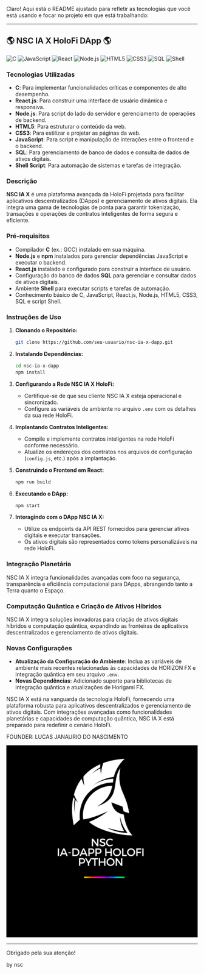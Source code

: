 Claro! Aqui está o README ajustado para refletir as tecnologias que você está usando e focar no projeto em que está trabalhando:

---

## 🌎 NSC IA X HoloFi DApp 🌎

![C](https://img.shields.io/badge/C-%2300599C.svg?style=for-the-badge&logo=c&logoColor=white)
![JavaScript](https://img.shields.io/badge/javascript-%23F7DF1E.svg?style=for-the-badge&logo=javascript&logoColor=black)
![React](https://img.shields.io/badge/react-%23282C34.svg?style=for-the-badge&logo=react&logoColor=61DAFB)
![Node.js](https://img.shields.io/badge/node.js-%23339933.svg?style=for-the-badge&logo=node.js&logoColor=white)
![HTML5](https://img.shields.io/badge/html5-%23E34F26.svg?style=for-the-badge&logo=html5&logoColor=white)
![CSS3](https://img.shields.io/badge/css3-%231572B6.svg?style=for-the-badge&logo=css3&logoColor=white)
![SQL](https://img.shields.io/badge/sql-%234F5B93.svg?style=for-the-badge&logo=sqlite&logoColor=white)
![Shell](https://img.shields.io/badge/shell_script-%23121011.svg?style=for-the-badge&logo=gnu-bash&logoColor=white)

### Tecnologias Utilizadas

- **C**: Para implementar funcionalidades críticas e componentes de alto desempenho.
- **React.js**: Para construir uma interface de usuário dinâmica e responsiva.
- **Node.js**: Para script do lado do servidor e gerenciamento de operações de backend.
- **HTML5**: Para estruturar o conteúdo da web.
- **CSS3**: Para estilizar e projetar as páginas da web.
- **JavaScript**: Para script e manipulação de interações entre o frontend e o backend.
- **SQL**: Para gerenciamento de banco de dados e consulta de dados de ativos digitais.
- **Shell Script**: Para automação de sistemas e tarefas de integração.

### Descrição

**NSC IA X** é uma plataforma avançada da HoloFi projetada para facilitar aplicativos descentralizados (DApps) e gerenciamento de ativos digitais. Ela integra uma gama de tecnologias de ponta para garantir tokenização, transações e operações de contratos inteligentes de forma segura e eficiente.

### Pré-requisitos

- Compilador **C** (ex.: GCC) instalado em sua máquina.
- **Node.js** e **npm** instalados para gerenciar dependências JavaScript e executar o backend.
- **React.js** instalado e configurado para construir a interface de usuário.
- Configuração do banco de dados **SQL** para gerenciar e consultar dados de ativos digitais.
- Ambiente **Shell** para executar scripts e tarefas de automação.
- Conhecimento básico de C, JavaScript, React.js, Node.js, HTML5, CSS3, SQL e script Shell.

### Instruções de Uso

1. **Clonando o Repositório:**
   ```sh
   git clone https://github.com/seu-usuario/nsc-ia-x-dapp.git
   ```

2. **Instalando Dependências:**
   ```sh
   cd nsc-ia-x-dapp
   npm install
   ```

3. **Configurando a Rede NSC IA X HoloFi:**
   - Certifique-se de que seu cliente NSC IA X esteja operacional e sincronizado.
   - Configure as variáveis de ambiente no arquivo `.env` com os detalhes da sua rede HoloFi.

4. **Implantando Contratos Inteligentes:**
   - Compile e implemente contratos inteligentes na rede HoloFi conforme necessário.
   - Atualize os endereços dos contratos nos arquivos de configuração (`config.js`, etc.) após a implantação.

5. **Construindo o Frontend em React:**
   ```sh
   npm run build
   ```

6. **Executando o DApp:**
   ```sh
   npm start
   ```

7. **Interagindo com o DApp NSC IA X:**
   - Utilize os endpoints da API REST fornecidos para gerenciar ativos digitais e executar transações.
   - Os ativos digitais são representados como tokens personalizáveis na rede HoloFi.

### Integração Planetária

NSC IA X integra funcionalidades avançadas com foco na segurança, transparência e eficiência computacional para DApps, abrangendo tanto a Terra quanto o Espaço.

### Computação Quântica e Criação de Ativos Híbridos

NSC IA X integra soluções inovadoras para criação de ativos digitais híbridos e computação quântica, expandindo as fronteiras de aplicativos descentralizados e gerenciamento de ativos digitais.

### Novas Configurações

- **Atualização da Configuração do Ambiente**: Inclua as variáveis de ambiente mais recentes relacionadas às capacidades de HORIZON FX e integração quântica em seu arquivo `.env`.
- **Novas Dependências**: Adicionado suporte para bibliotecas de integração quântica e atualizações de Horigami FX.

NSC IA X está na vanguarda da tecnologia HoloFi, fornecendo uma plataforma robusta para aplicativos descentralizados e gerenciamento de ativos digitais. Com integrações avançadas como funcionalidades planetárias e capacidades de computação quântica, NSC IA X está preparado para redefinir o cenário HoloFi.

<p>FOUNDER: LUCAS JANAURIO DO NASCIMENTO</p>

<img src="C.PNG" alt="Hollow Ether Logo">

---

Obrigado pela sua atenção!

by nsc
